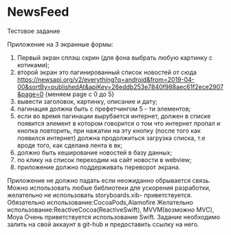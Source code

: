 # NewsFeed

Тестовое задание

Приложение на 3 экранные формы:
1. Первый экран сплэш скрин (для фона выбрать любую картинку с котиками);
2. второй экран это пагинированный список новостей от сюда
https://newsapi.org/v2/everything?q=android&from=2019-04-00&sortBy=publishedAt&apiKey=26eddb253e7840f988aec61f2ece2907&page=0 {​меняем page c 0 до 5}
3. вывести заголовок, картинку, описание и дату;
4. пагинация должна быть с префетчингом 5 - ти элементов;
5. если во время пагинации вырубается интернет, должен в списке появится элемент в котором говорится о том что интернет пропал и кнопка повторить, при нажатии на эту кнопку (после того как появился интернет) должна продолжиться загрузка списка, т.е вроде того, как сделана лента в вк;
6. должно быть кеширование новостей в базу данных;
7. по клику на список переходим на сайт новости в webview;
8. приложение должно поддерживать переворот экрана.

Приложение не должно падать если неожиданно обрывается связь. Можно использовать любые библиотеки для ускорения разработки, желательно не использовать ​storyboards.​​xib​- приветствуется. Обязательно использование: ​CocoaPods,​​Alamofire
Желательно использование: ​ReactiveCocoa(ReactiveSwift), MVVM(возможно MVC)​, Moya
Очень приветствуется использование ​Swift.
Задание необходимо залить на свой аккаунт в git-hub и предоставить ссылку на него.
